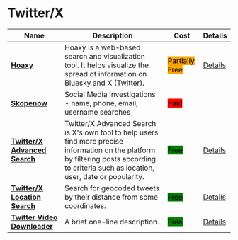 # Twitter/X

| Name | Description | Cost | Details |
| --- | --- | --- | --- |
| [**Hoaxy**](https://hoaxy.osome.iu.edu/) | Hoaxy is a web-based search and visualization tool. It helps visualize the spread of information on Bluesky and X (Twitter). | <mark style="background-color:orange;">Partially Free</mark> | [Details](../../../tools/hoaxy/README.md) |
| [**Skopenow**](http://skopenow.com/) | Social Media Investigations - name, phone, email, username searches | <mark style="background-color:red;">Paid</mark> |  |
| [**Twitter/X Advanced Search**](https://x.com/search-advanced) | Twitter/X Advanced Search is X's own tool to help users find more precise information on the platform by filtering posts according to criteria such as location, user, date or popularity. | <mark style="background-color:green;">Free</mark> | [Details](../../../tools/twitter-advanced-search/README.md) |
| [**Twitter/X Location Search**](https://twitter.com/explore) | Search for geocoded tweets by their distance from some coordinates. | <mark style="background-color:green;">Free</mark> | [Details](../../../tools/twitter-location-search/README.md) |
| [**Twitter Video Downloader**](https://twittervideodownloader.com/) | A brief one-line description. | <mark style="background-color:green;">Free</mark> | [Details](../../../tools/twitter-video-downloader/README.md) |